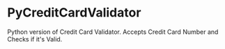 # PyCreditCardValidator
Python version of Credit Card Validator. Accepts Credit Card Number and Checks if it's Valid. 
